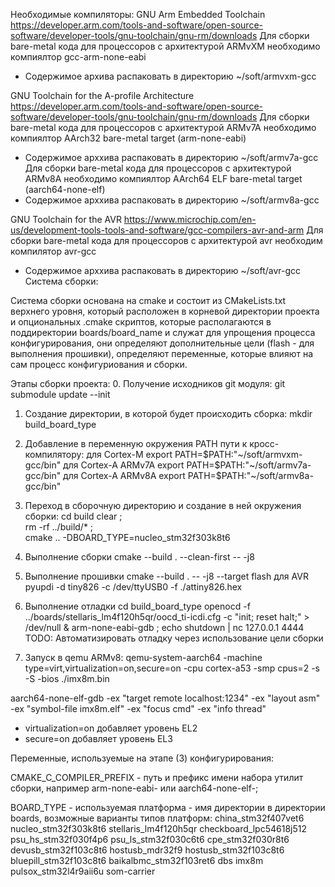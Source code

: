 Необходимые компиляторы:
GNU Arm Embedded Toolchain https://developer.arm.com/tools-and-software/open-source-software/developer-tools/gnu-toolchain/gnu-rm/downloads
Для сборки bare-metal кода для процессоров с архитектурой ARMvXM необходимо компиялтор gcc-arm-none-eabi
- Содержимое архива распаковать в директорию ~/soft/armvxm-gcc

GNU Toolchain for the A-profile Architecture https://developer.arm.com/tools-and-software/open-source-software/developer-tools/gnu-toolchain/gnu-rm/downloads
Для сборки bare-metal кода для процессоров с архитектурой ARMv7A необходимо компиялтор AArch32 bare-metal target (arm-none-eabi)
- Содержимое арххива распаковать в директорию ~/soft/armv7a-gcc
Для сборки bare-metal кода для процессоров с архитектурой ARMv8A необходимо компиялтор AArch64 ELF bare-metal target (aarch64-none-elf)
- Содержимое арххива распаковать в директорию ~/soft/armv8a-gcc

GNU Toolchain for the AVR https://www.microchip.com/en-us/development-tools-tools-and-software/gcc-compilers-avr-and-arm
Для сборки bare-metal кода для процессоров с архитектурой avr необходим компилятор avr-gcc
- Содержимое арххива распаковать в директорию ~/soft/avr-gcc
Система сборки:

Система сборки основана на cmake и состоит из CMakeLists.txt верхнего уровня, который расположен в корневой директории проекта и опциональных .cmake скриптов, которые располагаются в поддиректории boards/board_name и служат для упрощения процесса конфигурирования, они определяют дополнительные цели (flash - для выполнения прошивки), определяют переменные, которые влияют на сам процесс конфигуриования и сборки.

Этапы сборки проекта:
0. Получение исходников git модуля:
	git submodule update --init

1. Создание директории, в которой будет происходить сборка:
	mkdir build_board_type

2. Добавление в переменную окружения PATH пути к кросс-компилятору:
	для Cortex-M
	export PATH=$PATH:"~/soft/armvxm-gcc/bin"
	для Cortex-A ARMv7A
	export PATH=$PATH:"~/soft/armv7a-gcc/bin"
	для Cortex-A ARMv8A
	export PATH=$PATH:"~/soft/armv8a-gcc/bin"

3. Переход в сборочную директорию и создание в ней окружения сборки:
	cd build
	clear ;\
	rm -rf ../build/* ;\
	cmake .. -DBOARD_TYPE=nucleo_stm32f303k8t6
	
4. Выполнение сборки
	cmake --build . --clean-first -- -j8

5. Выполнение прошивки
	cmake --build .  -- -j8 --target flash
	для AVR
	pyupdi -d tiny826 -c /dev/ttyUSB0 -f ./attiny826.hex

6. Выполнение отладки
	cd build_board_type
	openocd -f ../boards/stellaris_lm4f120h5qr/oocd_ti-icdi.cfg -c "init; reset halt;" > /dev/null &  arm-none-eabi-gdb ; echo shutdown | nc 127.0.0.1 4444
TODO: Автоматизировать отладку через использование цели сборки

7. Запуск в qemu
ARMv8:
qemu-system-aarch64 -machine type=virt,virtualization=on,secure=on -cpu cortex-a53 -smp cpus=2 -s -S -bios ./imx8m.bin

aarch64-none-elf-gdb -ex "target remote localhost:1234" -ex "layout asm" -ex "symbol-file imx8m.elf" -ex "focus cmd" -ex "info  thread"

* virtualization=on добавляет уровень EL2
* secure=on добавляет уровень EL3

Переменные, используемые на этапе (3) конфигурирования:

CMAKE_C_COMPILER_PREFIX - путь и префикс имени набора утилит сборки, например arm-none-eabi- или aarch64-none-elf-;

BOARD_TYPE - используемая платформа - имя директории в директории boards, возможные варианты типов платформ: 
china_stm32f407vet6
nucleo_stm32f303k8t6
stellaris_lm4f120h5qr
checkboard_lpc54618j512
psu_hs_stm32f030f4p6
psu_ls_stm32f030c6t6
cpe_stm32f030r8t6
devusb_stm32f103c8t6
hostusb_mdr32f9
hostusb_stm32f103c8t6
bluepill_stm32f103c8t6
baikalbmc_stm32f103ret6
dbs
imx8m
pulsox_stm32l4r9aii6u
som-carrier
